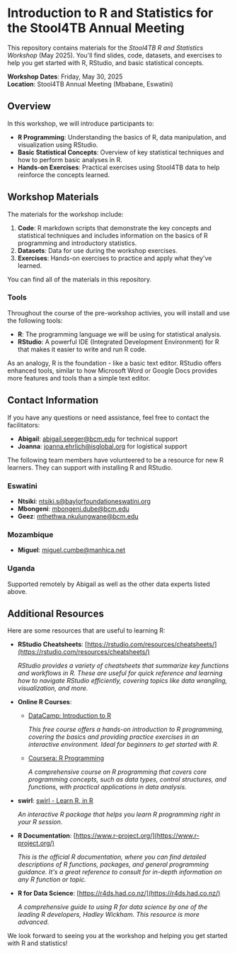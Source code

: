 # Introduction to R and Statistics for the Stool4TB Annual Meeting

This repository contains materials for the *Stool4TB R and Statistics Workshop* (May 2025). You'll find slides, code, datasets, and exercises to help you get started with R, RStudio, and basic statistical concepts.

**Workshop Dates**: Friday, May 30, 2025  
**Location**: Stool4TB Annual Meeting (Mbabane, Eswatini)   

## Overview

In this workshop, we will introduce participants to:

- **R Programming**: Understanding the basics of R, data manipulation, and visualization using RStudio.
- **Basic Statistical Concepts**: Overview of key statistical techniques and how to perform basic analyses in R.
- **Hands-on Exercises**: Practical exercises using Stool4TB data to help reinforce the concepts learned.

## Workshop Materials

The materials for the workshop include:

1. **Code**: R markdown scripts that demonstrate the key concepts and statistical techniques and includes information on the basics of R programming and introductory statistics.
2. **Datasets**: Data for use during the workshop exercises.
3. **Exercises**: Hands-on exercises to practice and apply what they've learned.

You can find all of the materials in this repository.

### Tools

Throughout the course of the pre-workshop activies, you will install and use the following tools:

- **R**: The programming language we will be using for statistical analysis.
- **RStudio**: A powerful IDE (Integrated Development Environment) for R that makes it easier to write and run R code.

As an analogy, R is the foundation - like a basic text editor. RStudio offers enhanced tools, similar to how Microsoft Word or Google Docs provides more features and tools than a simple text editor.

## Contact Information

If you have any questions or need assistance, feel free to contact the facilitators:

- **Abigail**: abigail.seeger@bcm.edu for technical support
- **Joanna**: joanna.ehrlich@isglobal.org for logistical support

The following team members have volunteered to be a resource for new R learners. They can support with installing R and RStudio. 

### Eswatini

- **Ntsiki**: ntsiki.s@baylorfoundationeswatini.org
- **Mbongeni**: mbongeni.dube@bcm.edu
- **Geez**: mthethwa.nkulungwane@bcm.edu

### Mozambique

- **Miguel**: miguel.cumbe@manhica.net

### Uganda

Supported remotely by Abigail as well as the other data experts listed above. 

## Additional Resources

Here are some resources that are useful to learning R:



- **RStudio Cheatsheets**: [https://rstudio.com/resources/cheatsheets/](https://rstudio.com/resources/cheatsheets/)

   *RStudio provides a variety of cheatsheets that summarize key functions and workflows in R. These are useful for quick reference and learning how to navigate RStudio efficiently, covering topics like data wrangling, visualization, and more.*

- **Online R Courses**:  
   - [DataCamp: Introduction to R](https://www.datacamp.com/courses/free-introduction-to-r)

        *This free course offers a hands-on introduction to R programming, covering the basics and providing practice exercises in an interactive environment. Ideal for beginners to get started with R.*
   - [Coursera: R Programming](https://www.coursera.org/learn/r-programming)

        *A comprehensive course on R programming that covers core programming concepts, such as data types, control structures, and functions, with practical applications in data analysis.*

- **swirl**: [swirl - Learn R, in R](https://swirlstats.com/)  

   *An interactive R package that helps you learn R programming right in your R session.*

- **R Documentation**: [https://www.r-project.org/](https://www.r-project.org/)

   *This is the official R documentation, where you can find detailed descriptions of R functions, packages, and general programming guidance. It's a great reference to consult for in-depth information on any R function or topic.*

- **R for Data Science**: [https://r4ds.had.co.nz/](https://r4ds.had.co.nz/)  

   *A comprehensive guide to using R for data science by one of the leading R developers, Hadley Wickham. This resource is more advanced.*
   
We look forward to seeing you at the workshop and helping you get started with R and statistics!